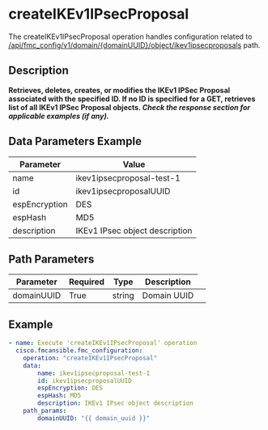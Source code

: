 # createIKEv1IPsecProposal

The createIKEv1IPsecProposal operation handles configuration related to [/api/fmc_config/v1/domain/{domainUUID}/object/ikev1ipsecproposals](/paths//api/fmc_config/v1/domain/{domain_uuid}/object/ikev1ipsecproposals.md) path.&nbsp;
## Description
**Retrieves, deletes, creates, or modifies the IKEv1 IPSec Proposal associated with the specified ID. If no ID is specified for a GET, retrieves list of all IKEv1 IPSec Proposal objects. _Check the response section for applicable examples (if any)._**

## Data Parameters Example
| Parameter | Value |
| --------- | -------- |
| name | ikev1ipsecproposal-test-1 |
| id | ikev1ipsecproposalUUID |
| espEncryption | DES |
| espHash | MD5 |
| description | IKEv1 IPsec object description |

## Path Parameters
| Parameter | Required | Type | Description |
| --------- | -------- | ---- | ----------- |
| domainUUID | True | string <td colspan=3> Domain UUID |

## Example
```yaml
- name: Execute 'createIKEv1IPsecProposal' operation
  cisco.fmcansible.fmc_configuration:
    operation: "createIKEv1IPsecProposal"
    data:
        name: ikev1ipsecproposal-test-1
        id: ikev1ipsecproposalUUID
        espEncryption: DES
        espHash: MD5
        description: IKEv1 IPsec object description
    path_params:
        domainUUID: "{{ domain_uuid }}"

```